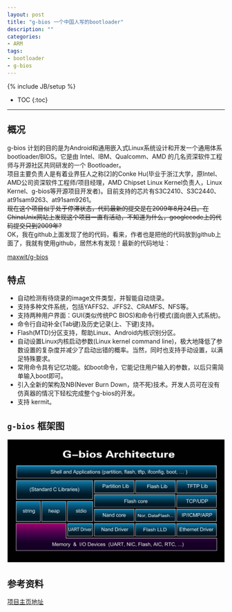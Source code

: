 ```yaml
---
layout: post
title: "g-bios 一个中国人写的bootloader"
description: ""
categories: 
- ARM
tags: 
- bootloader
- g-bios
---
```

{% include JB/setup %}
* TOC
{:toc}
<hr/>

## 概况
 g-bios 计划的目的是为Android和通用嵌入式Linux系统设计和开发一个通用体系bootloader/BIOS。它是由 Intel、IBM、Qualcomm、AMD 的几名资深软件工程师与开源社区共同研发的一个 Bootloader。    
 项目主要负责人是有着业界狂人之称[2]的Conke Hu(毕业于浙江大学，原Intel、AMD公司资深软件工程师/项目经理，AMD Chipset Linux Kernel负责人，Linux Kernel、g-bios等开源项目开发者)。目前支持的芯片有S3C2410、S3C2440、at91sam9263、at91sam9261。    
<s>现在这个项目似乎处于停滞状态，代码最新的提交是在2009年8月24日。在ChinaUnix网站上发现这个项目一直有活动，不知道为什么，googlecode上的代码提交只到2009年? </s>    
OK，我在github上面发现了他的代码，看来，作者也是把他的代码放到github上面了，我就有使用github，居然木有发现！最新的代码地址：

 [maxwit/g-bios](https://github.com/maxwit/g-bios)



## 特点

-  自动检测有待烧录的image文件类型，并智能自动烧录。
-   支持多种文件系统，包括YAFFS2、JFFS2、CRAMFS、NFS等。
-  支持两种用户界面：GUI(类似传统PC BIOS)和命令行模式(面向嵌入式系统)。
-  命令行自动补全(Tab键)及历史记录(上、下键)支持。
-  Flash(MTD)分区支持，帮助Linux、Android内核识别分区。
-  自动设置Linux内核启动参数(Linux kernel command line)，极大地降低了参数设置的复杂度并减少了启动出错的概率。当然，同时也支持手动设置，以满足特殊要求。
- 常用命令具有记忆功能。如boot命令，它能记住用户输入的参数，以后只需简单输入boot即可。
-  引入全新的架构及NB(Never Burn Down，烧不死)技术。开发人员可在没有仿真器的情况下轻松完成整个g-bios的开发。
- 支持 kermit。

## `g-bios` 框架图

![g-bios 框架图](/images/g-bios.jpg) 


## 参考资料

[项目主页地址](https://code.google.com/p/maxwit/)


